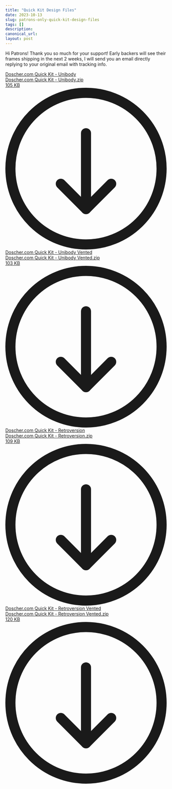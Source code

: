 ```yaml
---
title: "Quick Kit Design Files"
date: 2023-10-13
slug: patrons-only-quick-kit-design-files
tags: []
description: 
canonical_url: 
layout: post
---
```

<p>Hi Patrons!  Thank you so much for your support!  Early backers will see their frames shipping in the next 2 weeks, I will send you an email directly replying to your original email with tracking info.</p><div class="kg-card kg-file-card"><a class="kg-file-card-container" href="https://github.com/jdoscher/" title="Download" download=""><div class="kg-file-card-contents"><div class="kg-file-card-title">Doscher.com Quick Kit - Unibody</div><div class="kg-file-card-caption"></div><div class="kg-file-card-metadata"><div class="kg-file-card-filename">Doscher.com Quick Kit - Unibody.zip</div><div class="kg-file-card-filesize">105 KB</div></div></div><div class="kg-file-card-icon"><svg viewBox="0 0 24 24"><defs><style>.a{fill:none;stroke:currentColor;stroke-linecap:round;stroke-linejoin:round;stroke-width:1.5px;}</style></defs><title>download-circle</title><polyline class="a" points="8.25 14.25 12 18 15.75 14.25"></polyline><line class="a" x1="12" y1="6.75" x2="12" y2="18"></line><circle class="a" cx="12" cy="12" r="11.25"></circle></svg></div></a></div><div class="kg-card kg-file-card"><a class="kg-file-card-container" href="https://github.com/jdoscher/" title="Download" download=""><div class="kg-file-card-contents"><div class="kg-file-card-title">Doscher.com Quick Kit - Unibody Vented</div><div class="kg-file-card-caption"></div><div class="kg-file-card-metadata"><div class="kg-file-card-filename">Doscher.com Quick Kit - Unibody Vented.zip</div><div class="kg-file-card-filesize">103 KB</div></div></div><div class="kg-file-card-icon"><svg viewBox="0 0 24 24"><defs><style>.a{fill:none;stroke:currentColor;stroke-linecap:round;stroke-linejoin:round;stroke-width:1.5px;}</style></defs><title>download-circle</title><polyline class="a" points="8.25 14.25 12 18 15.75 14.25"></polyline><line class="a" x1="12" y1="6.75" x2="12" y2="18"></line><circle class="a" cx="12" cy="12" r="11.25"></circle></svg></div></a></div><div class="kg-card kg-file-card"><a class="kg-file-card-container" href="https://github.com/jdoscher/" title="Download" download=""><div class="kg-file-card-contents"><div class="kg-file-card-title">Doscher.com Quick Kit - Retroversion</div><div class="kg-file-card-caption"></div><div class="kg-file-card-metadata"><div class="kg-file-card-filename">Doscher.com Quick Kit - Retroversion.zip</div><div class="kg-file-card-filesize">109 KB</div></div></div><div class="kg-file-card-icon"><svg viewBox="0 0 24 24"><defs><style>.a{fill:none;stroke:currentColor;stroke-linecap:round;stroke-linejoin:round;stroke-width:1.5px;}</style></defs><title>download-circle</title><polyline class="a" points="8.25 14.25 12 18 15.75 14.25"></polyline><line class="a" x1="12" y1="6.75" x2="12" y2="18"></line><circle class="a" cx="12" cy="12" r="11.25"></circle></svg></div></a></div><div class="kg-card kg-file-card"><a class="kg-file-card-container" href="https://github.com/jdoscher/" title="Download" download=""><div class="kg-file-card-contents"><div class="kg-file-card-title">Doscher.com Quick Kit - Retroversion Vented</div><div class="kg-file-card-caption"></div><div class="kg-file-card-metadata"><div class="kg-file-card-filename">Doscher.com Quick Kit - Retroversion Vented.zip</div><div class="kg-file-card-filesize">120 KB</div></div></div><div class="kg-file-card-icon"><svg viewBox="0 0 24 24"><defs><style>.a{fill:none;stroke:currentColor;stroke-linecap:round;stroke-linejoin:round;stroke-width:1.5px;}</style></defs><title>download-circle</title><polyline class="a" points="8.25 14.25 12 18 15.75 14.25"></polyline><line class="a" x1="12" y1="6.75" x2="12" y2="18"></line><circle class="a" cx="12" cy="12" r="11.25"></circle></svg></div></a></div>
